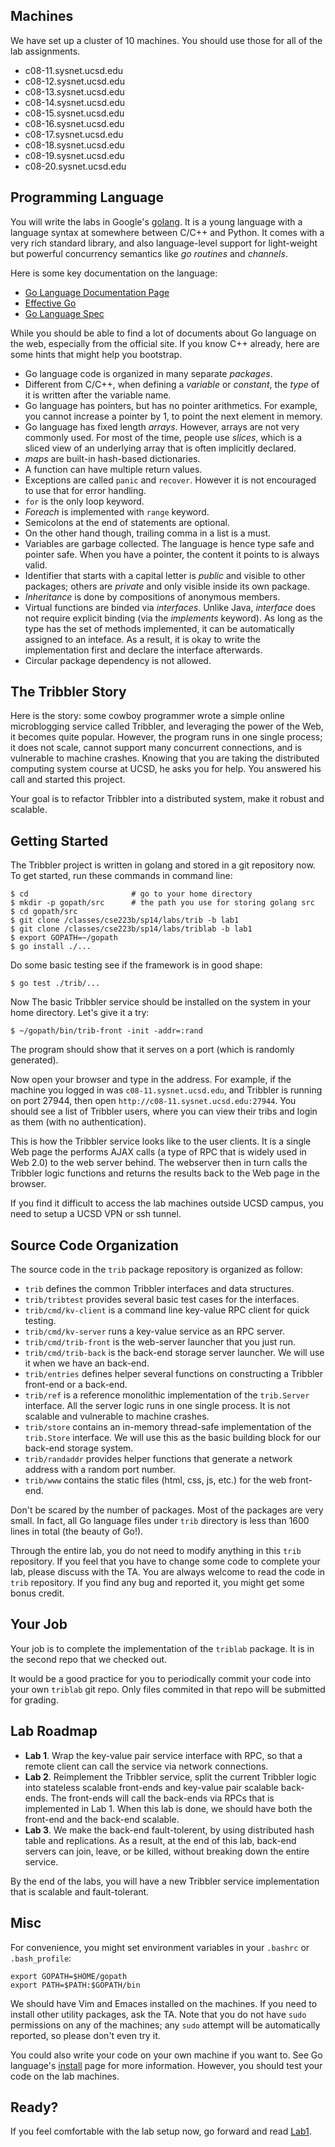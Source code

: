 ## Machines

We have set up a cluster of 10 machines. You should use those for
all of the lab assignments.

- c08-11.sysnet.ucsd.edu
- c08-12.sysnet.ucsd.edu
- c08-13.sysnet.ucsd.edu
- c08-14.sysnet.ucsd.edu
- c08-15.sysnet.ucsd.edu
- c08-16.sysnet.ucsd.edu
- c08-17.sysnet.ucsd.edu
- c08-18.sysnet.ucsd.edu
- c08-19.sysnet.ucsd.edu
- c08-20.sysnet.ucsd.edu

## Programming Language

You will write the labs in Google's [golang](http://golang.org).  It
is a young language with a language syntax at somewhere between C/C++
and Python. It comes with a very rich standard library, and also
language-level support for light-weight but powerful concurrency
semantics like *go routines* and *channels*.

Here is some key documentation on the language:

- [Go Language Documentation Page](http://golang.org/doc/)
- [Effective Go](http://golang.org/doc/effective_go.html)
- [Go Language Spec](http://golang.org/ref/spec)

While you should be able to find a lot of documents about Go language
on the web, especially from the official site. If you know C++
already, here are some hints that might help you bootstrap.

- Go language code is organized in many separate *packages*.
- Different from C/C++, when defining a *variable* or *constant*, the
  *type* of it is written after the variable name.
- Go language has pointers, but has no pointer
  arithmetics. For example, you cannot increase a pointer by 1, to
  point the next element in memory.
- Go language has fixed length *arrays*.
  However, arrays are not very commonly used.  For most of the time,
  people use *slices*, which is a sliced view of an underlying array
  that is often implicitly declared.
- *maps* are built-in hash-based dictionaries.
- A function can have multiple return values.
- Exceptions are called `panic` and `recover`. However it is not
  encouraged to use that for error handling.
- `for` is the only loop keyword.
- *Foreach* is implemented with `range` keyword.
- Semicolons at the end of statements are optional.
- On the other hand though, trailing comma in a list is a must.
- Variables are garbage collected. The language is hence
  type safe and pointer safe. When you have a pointer,
  the content it points to is always
  valid.
- Identifier that starts with
  a capital letter is *public* and visible to other packages; others
  are *private* and only visible inside its own package.
- *Inheritance* is done by compositions of anonymous members.
- Virtual functions are binded via *interfaces*. Unlike Java,
  *interface* does not require explicit binding (via the *implements*
  keyword). As long as the type has the set of methods implemented, it
  can be automatically assigned to an inteface. As a result, it is
  okay to write the implementation first and declare the interface
  afterwards.
- Circular package dependency is not allowed.

## The Tribbler Story

Here is the story: some cowboy programmer wrote a
simple online microblogging service called Tribbler, and leveraging
the power of the Web, it becomes quite popular. However,
the program runs in one single process; it does not scale,
cannot support many concurrent connections,
and is vulnerable to machine crashes. Knowing that you
are taking the distributed computing system course at UCSD, he asks
you for help. You answered his call and started this project.

Your goal is to refactor Tribbler into a distributed system,
make it robust and scalable.

## Getting Started

The Tribbler project is written in golang and stored in a git
repository now. To get started, run these commands in command line:

```
$ cd                       # go to your home directory
$ mkdir -p gopath/src      # the path you use for storing golang src
$ cd gopath/src
$ git clone /classes/cse223b/sp14/labs/trib -b lab1
$ git clone /classes/cse223b/sp14/labs/triblab -b lab1
$ export GOPATH=~/gopath
$ go install ./...
```

Do some basic testing see if the framework is in good shape:

```
$ go test ./trib/...
```

Now The basic Tribbler service should be installed on
the system in your home directory. Let's give it a try:

```
$ ~/gopath/bin/trib-front -init -addr=:rand
```

The program should show that it serves on a port (which is randomly
generated).

Now open your browser and type in the address. For example, if the
machine you logged in was `c08-11.sysnet.ucsd.edu`, and Tribbler is
running on port 27944, then open `http://c08-11.sysnet.ucsd.edu:27944`.  You should see a list of Tribbler users, where you can view their tribs and login as them (with no authentication).

This is how the Tribbler service looks like to the user clients.
It is a single Web page the performs AJAX calls (a type of RPC
that is widely used in Web 2.0) to the web server behind. The
webserver then in turn calls the Tribbler logic functions
and returns the results back to the Web page in the
browser.

If you find it difficult to access the lab machines outside UCSD
campus, you need to setup a UCSD VPN or ssh tunnel.

## Source Code Organization

The source code in the `trib` package repository is organized as follow:

- `trib` defines the common Tribbler interfaces and data structures.
- `trib/tribtest` provides several basic test cases for the
  interfaces.
- `trib/cmd/kv-client` is a command line key-value RPC client
  for quick testing.
- `trib/cmd/kv-server` runs a key-value service as an RPC server.
- `trib/cmd/trib-front` is the web-server launcher that you just run.
- `trib/cmd/trib-back` is the back-end storage server launcher. We
  will use it when we have an back-end.
- `trib/entries` defines helper several functions on
  constructing a Tribbler front-end or a back-end.
- `trib/ref` is a reference monolithic implementation of the
  `trib.Server` interface. All the server logic runs in one single process.
  It is not scalable and vulnerable to machine crashes.
- `trib/store` contains an in-memory thread-safe implementation of the
  `trib.Store` interface. We will use this as
  the basic building block for our back-end storage system.
- `trib/randaddr` provides helper functions that generate a network
  address with a random port number.
- `trib/www` contains the static files (html, css, js, etc.) for the
  web front-end.

Don't be scared by the number of packages. Most of the packages are
very small. In fact, all Go language files under `trib` directory is
less than 1600 lines in total (the beauty of Go!).

Through the entire lab, you do not need to modify anything in this
`trib` repository. If you feel that you have to change some code to
complete your lab, please discuss with the TA. You are always welcome
to read the code in `trib` repository. If you find any bug and
reported it, you might get some bonus credit.

## Your Job

Your job is to complete the implementation of the `triblab` package.
It is in the second repo that we checked out.

It would be a good practice for you to periodically commit your code
into your own `triblab` git repo. Only files commited in that repo
will be submitted for grading.  

## Lab Roadmap

- **Lab 1**. Wrap the key-value pair service interface with RPC, so
  that a remote client can call the service via network connections.
- **Lab 2**. Reimplement the Tribbler service, split the current
  Tribbler logic into stateless scalable front-ends and key-value
  pair scalable back-ends. The front-ends will call the back-ends via
  RPCs that is implemented in Lab 1. When this lab is done, we should
  have both the front-end and the back-end scalable.
- **Lab 3**. We make the back-end fault-tolerent, by using distributed
  hash table and replications. As a result, at the end of this lab,
  back-end servers can join, leave, or be killed, without breaking
  down the entire service.

By the end of the labs, you will have a new Tribbler service
implementation that is scalable and fault-tolerant.

## Misc

For convenience, you might set environment variables in your `.bashrc`
or `.bash_profile`:

```
export GOPATH=$HOME/gopath
export PATH=$PATH:$GOPATH/bin
```

We should have Vim and Emaces installed on the machines. If you need
to install other utility packages, ask the TA. Note that you do not
have `sudo` permissions on any of the machines; any `sudo` attempt
will be automatically reported, so please don't even try it.

You could also write your code on your own machine if you want to.
See Go language's [install](http://golang.org/doc/install) page for
more information. However, you should test your code on the lab
machines.

## Ready?

If you feel comfortable with the lab setup now,
go forward and read [Lab1](./lab1.html).
